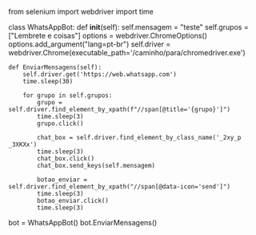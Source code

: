 from selenium import webdriver
import time

class WhatsAppBot:
    def __init__(self):
        self.mensagem = "teste"
        self.grupos = ["Lembrete e coisas"]
        options = webdriver.ChromeOptions()
        options.add_argument("lang=pt-br")
        self.driver = webdriver.Chrome(executable_path='/caminho/para/chromedriver.exe')

    def EnviarMensagens(self):
        self.driver.get('https://web.whatsapp.com')
        time.sleep(30)
        
        for grupo in self.grupos:
            grupo = self.driver.find_element_by_xpath(f"//span[@title='{grupo}']")
            time.sleep(3)
            grupo.click()
            
            chat_box = self.driver.find_element_by_class_name('_2xy_p _3XKXx')
            time.sleep(3)
            chat_box.click()
            chat_box.send_keys(self.mensagem)
            
            botao_enviar = self.driver.find_element_by_xpath("//span[@data-icon='send']")
            time.sleep(3)                                 
            botao_enviar.click()
            time.sleep(3)   

bot = WhatsAppBot()
bot.EnviarMensagens()
